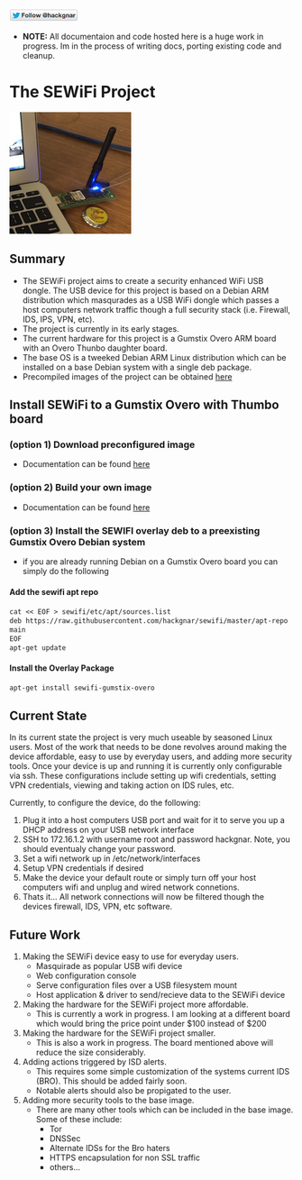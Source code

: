 [![Follow Hackgnar](static/twitter_hackgnar.png)](https://twitter.com/hackgnar)

* **NOTE:** All documentaion and code hosted here is a huge work in progress.  Im in the process of writing docs, porting existing code and cleanup.

# The SEWiFi Project
![](static/sewifi_img_small.jpg)

## Summary
* The SEWiFi project aims to create a security enhanced WiFi USB dongle.  The USB device for this project is based on a Debian ARM distribution which masqurades as a USB WiFi dongle which passes a host computers network traffic though a full security stack (i.e. Firewall, IDS, IPS, VPN, etc).
* The project is currently in its early stages.
* The current hardware for this project is a Gumstix Overo ARM board with an Overo Thunbo daughter board.
* The base OS is a tweeked Debian ARM Linux distribution which can be installed on a base Debian system with a single deb package.
* Precompiled images of the project can be obtained [here](https://github.com/hackgnar/gumstix-overo-images/blob/master/sewifi)

## Install SEWiFi to a Gumstix Overo with Thumbo board
### (option 1) Download preconfigured image
* Documentation can be found [here](https://github.com/hackgnar/gumstix-overo-images/blob/master/sewifi/build_precompiled_image.md)

### (option 2) Build your own image 
* Documentation can be found [here](https://github.com/hackgnar/gumstix-overo-images/blob/master/sewifi/build_manually.md)

### (option 3) Install the SEWIFI overlay deb to a preexisting Gumstix Overo Debian system
* if you are already running Debian on a Gumstix Overo board you can simply do the following

#### Add the sewifi apt repo
````
cat << EOF > sewifi/etc/apt/sources.list
deb https://raw.githubusercontent.com/hackgnar/sewifi/master/apt-repo main
EOF
apt-get update
````

#### Install the Overlay Package
````
apt-get install sewifi-gumstix-overo
````

## Current State
In its current state the project is very much useable by seasoned Linux users.  Most of the work that needs to be done revolves around making the device affordable, easy to use by everyday users, and adding more security tools.  Once your device is up and running it is currently only configurable via ssh.  These configurations include setting up wifi credentials, setting VPN credentials, viewing and taking action on IDS rules, etc. 

Currently, to configure the device, do the following:

1. Plug it into a host computers USB port and wait for it to serve you up a DHCP address on your USB network interface
2. SSH to 172.16.1.2 with username root and password hackgnar.  Note, you should eventualy change your password.
3. Set a wifi network up in /etc/network/interfaces
4. Setup VPN credentials if desired
5. Make the device your default route or simply turn off your host computers wifi and unplug and wired network connetions.
6. Thats it... All network connections will now be filtered though the devices firewall, IDS, VPN, etc software.

## Future Work
1. Making the SEWiFi device easy to use for everyday users.
    * Masquirade as popular USB wifi device
    * Web configuration console
    * Serve configuration files over a USB filesystem mount
    * Host application & driver to send/recieve data to the SEWiFi device
2. Making the hardware for the SEWiFi project more affordable.
    * This is currently a work in progress.  I am looking at a different board which would bring the price point under $100 instead of $200
3. Making the hardware for the SEWiFi project smaller.
    * This is also a work in progress.  The board mentioned above will reduce the size considerably. 
4. Adding actions triggered by ISD alerts.
    * This requires some simple customization of the systems current IDS (BRO).  This should be added fairly soon.
    * Notable alerts should also be propigated to the user.
5. Adding more security tools to the base image. 
    * There are many other tools which can be included in the base image.  Some of these include:
        * Tor
        * DNSSec
        * Alternate IDSs for the Bro haters
        * HTTPS encapsulation for non SSL traffic
        * others...
